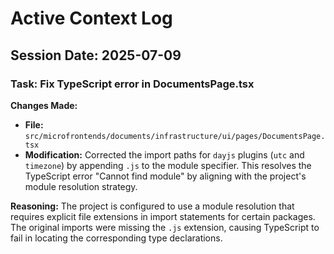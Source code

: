 # Active Context Log

## Session Date: 2025-07-09

### Task: Fix TypeScript error in DocumentsPage.tsx

**Changes Made:**
- **File:** `src/microfrontends/documents/infrastructure/ui/pages/DocumentsPage.tsx`
- **Modification:** Corrected the import paths for `dayjs` plugins (`utc` and `timezone`) by appending `.js` to the module specifier. This resolves the TypeScript error "Cannot find module" by aligning with the project's module resolution strategy.

**Reasoning:**
The project is configured to use a module resolution that requires explicit file extensions in import statements for certain packages. The original imports were missing the `.js` extension, causing TypeScript to fail in locating the corresponding type declarations.
